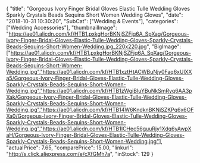 {
	"title": "Gorgeous Ivory Finger Bridal Gloves Elastic Tulle Wedding Gloves Sparkly Crystals Beads Sequins Short Women Wedding Gloves",
	"date": "2018-10-31 10:30:20",
	"SubCat": ["Wedding & Events"],
	"categories": ["Wedding Accessories"],
	"thumbnailImage": "https://ae01.alicdn.com/kf/HTB1.pxkgHorBKNjSZFjq6A_SpXag/Gorgeous-Ivory-Finger-Bridal-Gloves-Elastic-Tulle-Wedding-Gloves-Sparkly-Crystals-Beads-Sequins-Short-Women-Wedding.jpg_220x220.jpg",
	"BigImage": ["https://ae01.alicdn.com/kf/HTB1.pxkgHorBKNjSZFjq6A_SpXag/Gorgeous-Ivory-Finger-Bridal-Gloves-Elastic-Tulle-Wedding-Gloves-Sparkly-Crystals-Beads-Sequins-Short-Women-Wedding.jpg","https://ae01.alicdn.com/kf/HTB1xztHtACWBuNjy0Faq6xUlXXa5/Gorgeous-Ivory-Finger-Bridal-Gloves-Elastic-Tulle-Wedding-Gloves-Sparkly-Crystals-Beads-Sequins-Short-Women-Wedding.jpg","https://ae01.alicdn.com/kf/HTB1zWgiBIuYBuNkSmRyq6AA3pXak/Gorgeous-Ivory-Finger-Bridal-Gloves-Elastic-Tulle-Wedding-Gloves-Sparkly-Crystals-Beads-Sequins-Short-Women-Wedding.jpg","https://ae01.alicdn.com/kf/HTB14W6KndknBKNjSZKPq6x6OFXa0/Gorgeous-Ivory-Finger-Bridal-Gloves-Elastic-Tulle-Wedding-Gloves-Sparkly-Crystals-Beads-Sequins-Short-Women-Wedding.jpg","https://ae01.alicdn.com/kf/HTB1ICHec56guuRjy1Xdq6yAwpXaH/Gorgeous-Ivory-Finger-Bridal-Gloves-Elastic-Tulle-Wedding-Gloves-Sparkly-Crystals-Beads-Sequins-Short-Women-Wedding.jpg"],
	"actualPrice": 7.65,
	"comparePrice": 15.00,
	"linkurl": "http://s.click.aliexpress.com/e/cXfGMh7a",
	"inStock": 129
}
